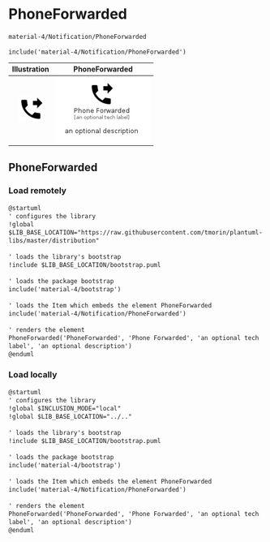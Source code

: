 # PhoneForwarded


```text
material-4/Notification/PhoneForwarded
```

```text
include('material-4/Notification/PhoneForwarded')
```



| Illustration | PhoneForwarded |
| :---: | :---: |
| ![illustration for Illustration](../../material-4/Notification/PhoneForwarded.png) | ![illustration for PhoneForwarded](../../material-4/Notification/PhoneForwarded.Local.png) |




## PhoneForwarded

### Load remotely
```plantuml
@startuml
' configures the library
!global $LIB_BASE_LOCATION="https://raw.githubusercontent.com/tmorin/plantuml-libs/master/distribution"

' loads the library's bootstrap
!include $LIB_BASE_LOCATION/bootstrap.puml

' loads the package bootstrap
include('material-4/bootstrap')

' loads the Item which embeds the element PhoneForwarded
include('material-4/Notification/PhoneForwarded')

' renders the element
PhoneForwarded('PhoneForwarded', 'Phone Forwarded', 'an optional tech label', 'an optional description')
@enduml
```

### Load locally
```plantuml
@startuml
' configures the library
!global $INCLUSION_MODE="local"
!global $LIB_BASE_LOCATION="../.."

' loads the library's bootstrap
!include $LIB_BASE_LOCATION/bootstrap.puml

' loads the package bootstrap
include('material-4/bootstrap')

' loads the Item which embeds the element PhoneForwarded
include('material-4/Notification/PhoneForwarded')

' renders the element
PhoneForwarded('PhoneForwarded', 'Phone Forwarded', 'an optional tech label', 'an optional description')
@enduml
```

